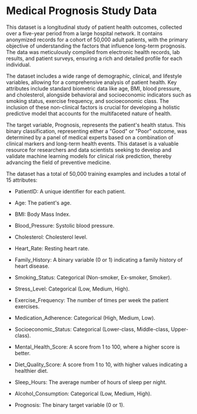 # Medical Prognosis Study Data

This dataset is a longitudinal study of patient health outcomes, collected over a five-year period from a large hospital network. It contains anonymized records for a cohort of 50,000 adult patients, with the primary objective of understanding the factors that influence long-term prognosis. The data was meticulously compiled from electronic health records, lab results, and patient surveys, ensuring a rich and detailed profile for each individual.

The dataset includes a wide range of demographic, clinical, and lifestyle variables, allowing for a comprehensive analysis of patient health. Key attributes include standard biometric data like age, BMI, blood pressure, and cholesterol, alongside behavioral and socioeconomic indicators such as smoking status, exercise frequency, and socioeconomic class. The inclusion of these non-clinical factors is crucial for developing a holistic predictive model that accounts for the multifaceted nature of health.

The target variable, Prognosis, represents the patient's health status. This binary classification, representing either a "Good" or "Poor" outcome, was determined by a panel of medical experts based on a combination of clinical markers and long-term health events. This dataset is a valuable resource for researchers and data scientists seeking to develop and validate machine learning models for clinical risk prediction, thereby advancing the field of preventive medicine.


The dataset has a total of 50,000 training examples and includes a total of 15 attributes:

* PatientID: A unique identifier for each patient.

* Age: The patient's age.

* BMI: Body Mass Index.

* Blood_Pressure: Systolic blood pressure.

* Cholesterol: Cholesterol level.

* Heart_Rate: Resting heart rate.

* Family_History: A binary variable (0 or 1) indicating a family history of heart disease.

* Smoking_Status: Categorical (Non-smoker, Ex-smoker, Smoker).

* Stress_Level: Categorical (Low, Medium, High).

* Exercise_Frequency: The number of times per week the patient exercises.

* Medication_Adherence: Categorical (High, Medium, Low).

* Socioeconomic_Status: Categorical (Lower-class, Middle-class, Upper-class).

* Mental_Health_Score: A score from 1 to 100, where a higher score is better.

* Diet_Quality_Score: A score from 1 to 10, with higher values indicating a healthier diet.

* Sleep_Hours: The average number of hours of sleep per night.

* Alcohol_Consumption: Categorical (Low, Medium, High).

* Prognosis: The binary target variable (0 or 1).





